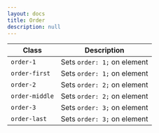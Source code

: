 ```yaml
---
layout: docs
title: Order
description: null
---
```


| Class          | Description                 |
| -------------- | --------------------------- |
| `order-1`      | Sets `order: 1;` on element |
| `order-first`  | Sets `order: 1;` on element |
| `order-2`      | Sets `order: 2;` on element |
| `order-middle` | Sets `order: 2;` on element |
| `order-3`      | Sets `order: 3;` on element |
| `order-last`   | Sets `order: 3;` on element |
